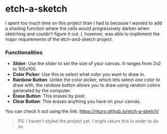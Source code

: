 # etch-a-sketch
I spent too much time on this project than I had to because I wanted to add a shading function where the cells would progressively darken when sketching and couldn't figure it out. I, however, was able to implement the major requirements of the etch-and-sketch project.

### Functionalities
* **Slider**: Use the slider to set the size of your canvas. It ranges from 2x2 to 100x100.
* **Color Picker**: Use this to select what color you want to draw in.
* **Rainbow Button**: Unlike the color picker, which lets select one color to draw with, the rainbow button allows you to draw using random colors generated by the computer.
* **Erase Button**: This erases by pixel.
* **Clear Button**: This erases anything you have on your canvas.

You can check it out using the link:
https://nkzro.github.io/etch-a-sketch/

> PS: I haven't styled the project yet. I might return this in order to do so.
